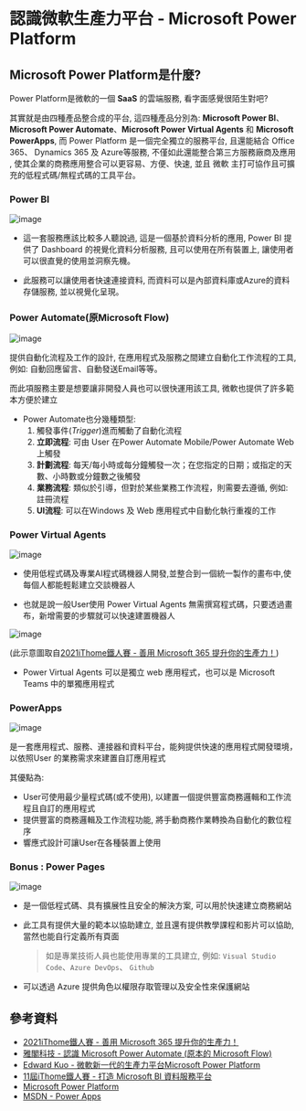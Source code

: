 # 認識微軟生產力平台 - Microsoft Power Platform


## Microsoft Power Platform是什麼?

Power Platform是微軟的一個 **SaaS** 的雲端服務, 看字面感覺很陌生對吧?

其實就是由四種產品整合成的平台, 這四種產品分別為: **Microsoft Power BI**、**Microsoft Power Automate**、**Microsoft Power Virtual Agents** 和 **Microsoft PowerApps**, 而 Power Platform 是一個完全獨立的服務平台, 且還能結合 Office 365、 Dynamics 365 及 Azure等服務, 不僅如此還能整合第三方服務廠商及應用 , 使其企業的商務應用整合可以更容易、方便、快速, 並且 微軟 主打可協作且可擴充的低程式碼/無程式碼的工具平台。

### Power BI

![image](https://user-images.githubusercontent.com/33840759/177338071-cb96b5ec-d708-46b5-974a-1f160260d90a.png)

- 這一套服務應該比較多人聽說過, 這是一個基於資料分析的應用, Power BI 提供了 Dashboard 的視覺化資料分析服務, 且可以使用在所有裝置上, 讓使用者可以很直覺的使用並洞察先機。

- 此服務可以讓使用者快速連接資料, 而資料可以是內部資料庫或Azure的資料存儲服務, 並以視覺化呈現。

### Power Automate(原Microsoft Flow)

![image](https://user-images.githubusercontent.com/33840759/177522834-1922cf91-e899-4b80-b40e-5151e8e32782.png)

提供自動化流程及工作的設計, 在應用程式及服務之間建立自動化工作流程的工具,例如: 自動回應留言、自動發送Email等等。

而此項服務主要是想要讓非開發人員也可以很快運用該工具, 微軟也提供了許多範本方便於建立

- Power Automate也分幾種類型:
  1. 觸發事件(_Trigger_)進而觸動了自動化流程
  2. **立即流程**: 可由 User 在Power Automate Mobile/Power Automate Web上觸發
  3. **計劃流程**: 每天/每小時或每分鐘觸發一次；在您指定的日期；或指定的天數、小時數或分鐘數之後觸發
  4. **業務流程**: 類似於引導，但對於某些業務工作流程，則需要去遵循, 例如: 註冊流程
  5. **UI流程**: 可以在Windows 及 Web 應用程式中自動化執行重複的工作

### Power Virtual Agents

![image](https://user-images.githubusercontent.com/33840759/177533866-b990cb77-5836-4ee7-82d1-019189204784.png)

- 使用低程式碼及專業AI程式碼機器人開發,並整合到一個統一製作的畫布中,使每個人都能輕鬆建立交談機器人

- 也就是說一般User使用 Power Virtual Agents 無需撰寫程式碼，只要透過畫布，新增需要的步驟就可以快速建置機器人

![image](https://user-images.githubusercontent.com/33840759/177527085-a48a0f3d-d5c6-4aa4-a353-aeec58fa63fc.png)

(此示意圖取自[2021iThome鐵人賽 - 善用 Microsoft 365 提升你的生產力！](https://bit.ly/3o0vM1v))

- Power Virtual Agents 可以是獨立 web 應用程式，也可以是 Microsoft Teams 中的單獨應用程式

### PowerApps

![image](https://user-images.githubusercontent.com/33840759/177529725-5eb11def-cd19-454d-8a7d-a1650f66ada5.png)

是一套應用程式、服務、連接器和資料平台，能夠提供快速的應用程式開發環境，以依照User 的業務需求來建置自訂應用程式

其優點為:

- User可使用最少量程式碼(或不使用), 以建置一個提供豐富商務邏輯和工作流程且自訂的應用程式
- 提供豐富的商務邏輯及工作流程功能, 將手動商務作業轉換為自動化的數位程序
- 響應式設計可讓User在各種裝置上使用

### Bonus : Power Pages

![image](https://user-images.githubusercontent.com/33840759/177338311-92ae238c-ed66-497a-b730-49089ff40431.png)

- 是一個低程式碼、具有擴展性且安全的解決方案, 可以用於快速建立商務網站
- 此工具有提供大量的範本以協助建立, 並且還有提供教學課程和影片可以協助, 當然也能自行定義所有頁面

    > 如是專業技術人員也能使用專業的工具建立, 例如: `Visual Studio Code`、`Azure DevOps`、 `Github`

- 可以透過 Azure 提供角色以權限存取管理以及安全性來保護網站

## 參考資料

- [2021iThome鐵人賽 - 善用 Microsoft 365 提升你的生產力！](https://bit.ly/3o0vM1v)
- [雅閣科技 - 認識 Microsoft Power Automate (原本的 Microsoft Flow)](https://bit.ly/3nIuic4)
- [Edward Kuo - 微軟新一代的生產力平台Microsoft Power Platform](https://bit.ly/3RaX4iV)
- [11屆iThome鐵人賽 - 打造 Microsoft BI 資料服務平台](https://bit.ly/3usCvog)
- [Microsoft Power Platform](https://bit.ly/3yhxPmw)
- [MSDN - Power Apps](https://bit.ly/3Rblt7X)

